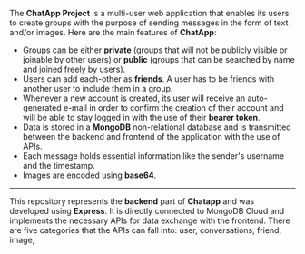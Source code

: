The **ChatApp Project** is a multi-user web application that enables its users to create groups with the purpose of sending messages in the form of text and/or images.
Here are the main features of **ChatApp**:

* Groups can be either **private** (groups that will not be publicly visible or joinable by other users) or **public** (groups that can be searched by name and joined freely by users). 
* Users can add each-other as **friends**. A user has to be friends with another user to include them in a group.
* Whenever a new account is created, its user will receive an auto-generated e-mail in order to confirm the creation of their account and will be able to stay logged in with the use of their **bearer token**. 
* Data is stored in a **MongoDB** non-relational database and is transmitted between the backend and frontend of the application with the use of APIs.
* Each message holds essential information like the sender's username and the timestamp. 
* Images are encoded using **base64**.

***

This repository represents the **backend** part of **Chatapp** and was developed using **Express**. It is directly connected to MongoDB Cloud and implements the necessary APIs for data exchange with the frontend. There are five categories that the APIs can fall into: user, conversations, friend, image, 
